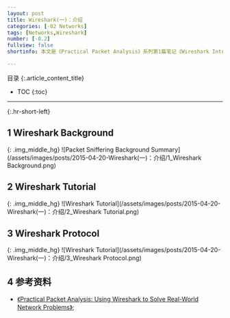 ```yaml
---
layout: post
title: Wireshark(一)：介绍
categories: [-02 Networks]
tags: [Networks,Wireshark]
number: [-8.2]
fullview: false
shortinfo: 本文是《Practical Packet Analysis》系列第1篇笔记《Wireshark Introduction》。

---
```

目录
{:.article_content_title}


* TOC
{:toc}

---
{:.hr-short-left}

## 1 Wireshark Background ##

{: .img_middle_hg}
![Packet Sniffering Background Summary](/assets/images/posts/2015-04-20-Wireshark(一)：介绍/1_Wireshark Background.png)

## 2 Wireshark Tutorial ##

{: .img_middle_hg}
![Wireshark Tutorial](/assets/images/posts/2015-04-20-Wireshark(一)：介绍/2_Wireshark Tutorial.png)

## 3 Wireshark Protocol ##

{: .img_middle_hg}
![Wireshark Tutorial](/assets/images/posts/2015-04-20-Wireshark(一)：介绍/3_Wireshark Protocol.png)

## 4 参考资料 ##

- [《Practical Packet Analysis: Using Wireshark to Solve Real-World Network Problems》](https://www.amazon.com/Practical-Packet-Analysis-Wireshark-Real-World/dp/1593272669/ref=sr_1_1?s=books&ie=UTF8&qid=1477547038&sr=1-1&keywords=practical+packet+analysis);





